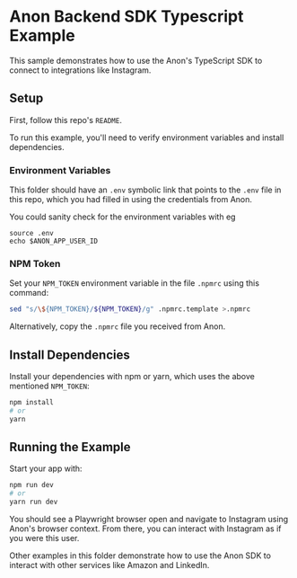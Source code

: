 # Anon Backend SDK Typescript Example

This sample demonstrates how to use the Anon's TypeScript SDK to connect to integrations like Instagram.

## Setup

First, follow this repo's `README`.

To run this example, you'll need to verify environment variables and install dependencies.

### Environment Variables

This folder should have an `.env` symbolic link that points to the `.env` file in this repo, which you had filled in using the credentials from Anon.

You could sanity check for the environment variables with eg
```
source .env
echo $ANON_APP_USER_ID
```

### NPM Token

Set your `NPM_TOKEN` environment variable in the file `.npmrc` using this command:

```sh
sed "s/\${NPM_TOKEN}/${NPM_TOKEN}/g" .npmrc.template >.npmrc
```

Alternatively, copy the `.npmrc` file you received from Anon.

## Install Dependencies

Install your dependencies with npm or yarn, which uses the above mentioned `NPM_TOKEN`:

```sh
npm install
# or
yarn
```

## Running the Example

Start your app with:

```sh
npm run dev
# or
yarn run dev
```

You should see a Playwright browser open and navigate to Instagram using Anon's browser context. From there, you can interact with Instagram as if you were this user.

Other examples in this folder demonstrate how to use the Anon SDK to interact with other services like Amazon and LinkedIn.
